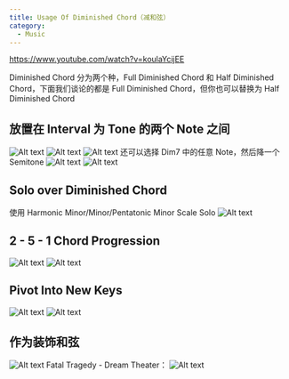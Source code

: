 ```yaml
---
title: Usage Of Diminished Chord（减和弦）
category:
  - Music
---
```


https://www.youtube.com/watch?v=koulaYcijEE

Diminished Chord 分为两个种，Full Diminished Chord 和 Half Diminished Chord，下面我们谈论的都是 Full Diminished Chord，但你也可以替换为 Half Diminished Chord

## 放置在 Interval 为 Tone 的两个 Note 之间

![Alt text](image.png)
![Alt text](image-1.png)
![Alt text](image-2.png)
还可以选择 Dim7 中的任意 Note，然后降一个 Semitone
![Alt text](image-3.png)
![Alt text](image-4.png)

## Solo over Diminished Chord

使用 Harmonic Minor/Minor/Pentatonic Minor Scale Solo
![Alt text](image-5.png)

## 2 - 5 - 1 Chord Progression

![Alt text](image-6.png)
![Alt text](image-7.png)

## Pivot Into New Keys

![Alt text](image-8.png)
![Alt text](image-9.png)

## 作为装饰和弦

![Alt text](image-10.png)
Fatal Tragedy - Dream Theater：
![Alt text](image-11.png)
